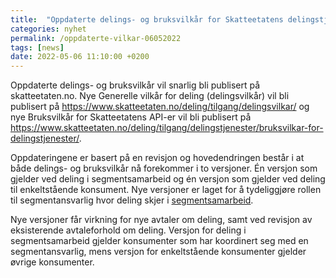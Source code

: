 ```yaml
---
title:  "Oppdaterte delings- og bruksvilkår for Skatteetatens delingstjenester"
categories: nyhet
permalink: /oppdaterte-vilkar-06052022
tags: [news]
date: 2022-05-06 11:10:00 +0200
---
```


Oppdaterte delings- og bruksvilkår vil snarlig bli publisert på skatteetaten.no. Nye Generelle vilkår for deling (delingsvilkår) vil bli publisert på https://www.skatteetaten.no/deling/tilgang/delingsvilkar/ og nye Bruksvilkår for Skatteetatens API-er vil bli publisert på https://www.skatteetaten.no/deling/tilgang/delingstjenester/bruksvilkar-for-delingstjenester/.

Oppdateringene er basert på en revisjon og hovedendringen består i at både delings- og bruksvilkår nå forekommer i to versjoner. Én versjon som gjelder ved deling i segmentsamarbeid og én versjon som gjelder ved deling til enkeltstående konsument. Nye versjoner er laget for å tydeliggjøre rollen til segmentansvarlig hvor deling skjer i [segmentsamarbeid](https://www.skatteetaten.no/deling/segmenter/).  

Nye versjoner får virkning for nye avtaler om deling, samt ved revisjon av eksisterende avtaleforhold om deling. Versjon for deling i segmentsamarbeid gjelder konsumenter som har koordinert seg med en segmentansvarlig, mens versjon for enkeltstående konsumenter gjelder øvrige konsumenter.
